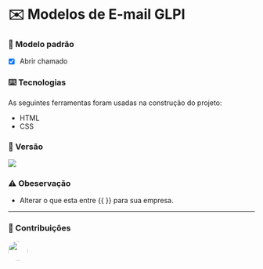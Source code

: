 # ✉️ Modelos de E-mail GLPI

### 📨 Modelo padrão

- [x] Abrir chamado

### ⌨️ Tecnologias

As seguintes ferramentas foram usadas na construção do projeto:

- HTML
- CSS

### 🚀 Versão

<a href="https://portalchamados.isoestemetalica.com.br:4452/glpi/index.php?noAUTO=1"><img src="https://img.shields.io/static/v1?label=GLPI&message=v10&color=007FBF&style=flat-square&logo=glpi"/></a>

### ⚠️ Obeservação

- Alterar o que esta entre {{ }} para sua empresa.
  
---

### 🤝 Contribuições

<a href="https://github.com/vinidanielp">
 <img style="border-bottom-left-radius: 50%;border-bottom-right-radius: 50%;border-top-left-radius: 50%;border-top-right-radius: 50%;" src="https://avatars.githubusercontent.com/u/29678146?v=4" width="40px;" alt=""/>
</a>
